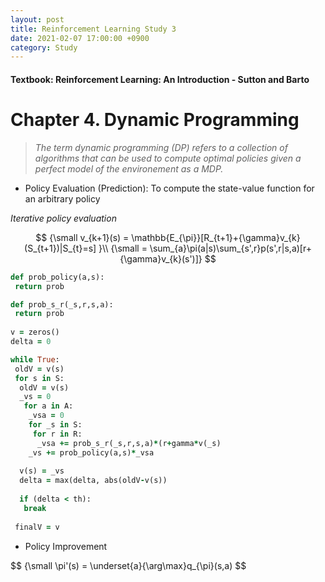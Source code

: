 ```yaml
---
layout: post
title: Reinforcement Learning Study 3
date: 2021-02-07 17:00:00 +0900
category: Study 
---
```

#### Textbook: Reinforcement Learning: An Introduction - Sutton and Barto

# Chapter 4. Dynamic Programming
> _The term dynamic programming (DP) refers to a collection of algorithms that can be used to compute optimal policies given a perfect model of the environement as a MDP._

+ Policy Evaluation (Prediction): To compute the state-value function for an arbitrary policy

_Iterative policy evaluation_

$$
{\small v_{k+1}(s) = \mathbb{E_{\pi}}[R_{t+1}+{\gamma}v_{k}(S_{t+1})|S_{t}=s] }\\
{\small = \sum_{a}\pi(a|s)\sum_{s',r}p(s',r|s,a)[r+{\gamma}v_{k}(s')]}
$$

```ruby
def prob_policy(a,s):
 return prob

def prob_s_r(_s,r,s,a):
 return prob
 
v = zeros()
delta = 0

while True:
 oldV = v(s)
 for s in S:
  oldV = v(s)
  _vs = 0
   for a in A:
    _vsa = 0
    for _s in S:
     for r in R:
      _vsa += prob_s_r(_s,r,s,a)*(r+gamma*v(_s)
    _vs += prob_policy(a,s)*_vsa 
    
  v(s) = _vs
  delta = max(delta, abs(oldV-v(s))
  
  if (delta < th):
   break
   
 finalV = v
```

+ Policy Improvement

$$
{\small \pi'(s) = \underset{a}{\arg\max}q_{\pi}(s,a)
$$


